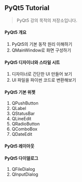 ## PyQt5 Tutorial

> PyQt5 강의 목적의 저장소입니다.

#### PyQt5 개요

1. PyQt5의 기본 동작 원리 이해하기
2. QMainWindow로 화면 구성하기

#### PyQt5 디자이너와 스타일 시트

1. 디자이너로 간단한 UI 만들어 보기
2. UI 파일을 파이썬 코드로 변환해보기

#### PyQt5 기본 위젯

1. QPushButton
2. QLabel
3. QStatusBar
4. QLineEdit
5. QRadioButton
6. QComboBox
7. QDateEdit

#### PyQt5 레이아웃

#### PyQt5 다이얼로그

1. QFileDialog
2. QInputDialog
